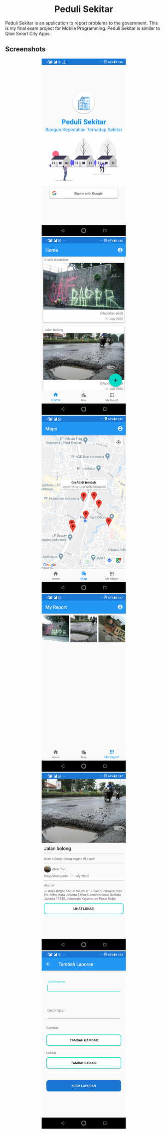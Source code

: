 <h1 align="center">
Peduli Sekitar
</h1>
Peduli Sekitar is an application to report problems to the government. This is my final exam project for Mobile Programming. Peduli Sekitar is similar to Qlue Smart City Apps.

## Screenshots

<p align="center">
  <img src="screenshots/1.png" width="270" alt="Login">
  <img src="screenshots/2.png" width="270" alt="Home">
  <img src="screenshots/3.png" width="270" alt="Maps">
  <img src="screenshots/4.png" width="270" alt="My Report">
  <img src="screenshots/5.png" width="270" alt="Detail Report">
  <img src="screenshots/6.png" width="270" alt="Add Report">
</p>

